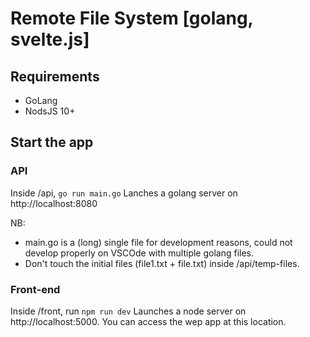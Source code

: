 # Remote File System [golang, svelte.js]

## Requirements
- GoLang
- NodsJS 10+

## Start the app
### API
Inside /api, ```go run main.go```
Lanches a golang server on http://localhost:8080

NB: 
- main.go is a (long) single file for development reasons, could not develop properly on VSCOde with multiple golang files.
- Don't touch the initial files (file1.txt + file.txt) inside /api/temp-files.

### Front-end
Inside /front, run ```npm run dev``` 
Launches a node server on http://localhost:5000. You can access the wep app at this location.